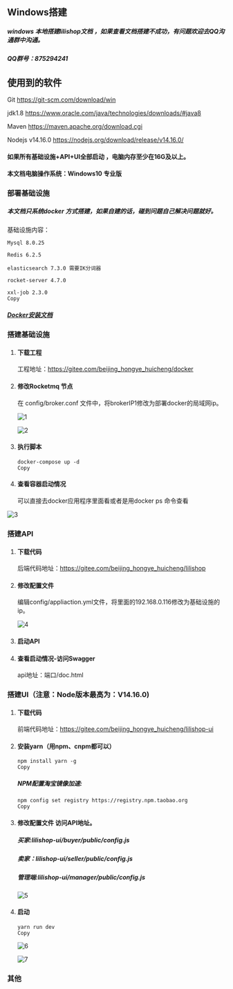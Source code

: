 ## Windows搭建

##### windows 本地搭建lilishop文档 ，如果查看文档搭建不成功，有问题欢迎去QQ沟通群中沟通。

##### QQ群号：875294241

## 使用到的软件

Git <https://git-scm.com/download/win>

jdk1.8 <https://www.oracle.com/java/technologies/downloads/#java8>

Maven <https://maven.apache.org/download.cgi>

Nodejs v14.16.0 <https://nodejs.org/download/release/v14.16.0/>

#### 如果所有基础设施+API+UI全部启动 ，电脑内存至少在16G及以上。

#### 本文档电脑操作系统：Windows10 专业版

### 部署基础设施

##### 本文档只系统docker 方式搭建，如果自建的话，碰到问题自己解决问题就好。

基础设施内容：

```shell
Mysql 8.0.25

Redis 6.2.5

elasticsearch 7.3.0 需要IK分词器

rocket-server 4.7.0

xxl-job 2.3.0
Copy
```

##### [Docker安装文档](https://docs.pickmall.cn/deploy/win/docker.html)

### 搭建基础设施

1. #### 下载工程

   工程地址：<https://gitee.com/beijing_hongye_huicheng/docker>

2. #### 修改Rocketmq 节点

   在 config/broker.conf 文件中，将brokerIP1修改为部署docker的局域网ip。

   ![1](https://docs.pickmall.cn/deploy/images/1.png)

   ![2](https://docs.pickmall.cn/deploy/images/2.png)

3. #### 执行脚本

   ```shell
   docker-compose up -d
   Copy
   ```

4. #### 查看容器启动情况

   可以直接去docker应用程序里面看或者是用docker ps 命令查看

 ![3](https://docs.pickmall.cn/deploy/images/3.png)

### 搭建API

1. #### 下载代码

   后端代码地址：<https://gitee.com/beijing_hongye_huicheng/lilishop>

2. #### 修改配置文件

   编辑config/appliaction.yml文件，将里面的192.168.0.116修改为基础设施的ip。

   ![4](https://docs.pickmall.cn/deploy/images/4.png)

3. #### 启动API

4. #### 查看启动情况-访问Swagger

   api地址：端口/doc.html

### 搭建UI（注意：Node版本最高为：V14.16.0)

1. #### 下载代码

   前端代码地址：<https://gitee.com/beijing_hongye_huicheng/lilishop-ui>

2. #### 安装yarn（用npm、cnpm都可以）

   ```shell
   npm install yarn -g
   Copy
   ```

   ##### NPM配置淘宝镜像加速:

   ```shell
   npm config set registry https://registry.npm.taobao.org
   Copy
   ```

3. #### 修改配置文件 访问API地址。

   ##### 买家:lilishop-ui/buyer/public/config.js

   ##### 卖家：lilishop-ui/seller/public/config.js

   ##### 管理端:lilishop-ui/manager/public/config.js

   ![5](https://docs.pickmall.cn/deploy/images/5.png)

4. #### 启动

   ```shell
   yarn run dev
   Copy
   ```

   ![6](https://docs.pickmall.cn/deploy/images/6.png)

   ![7](https://docs.pickmall.cn/deploy/images/7.png)

### 其他